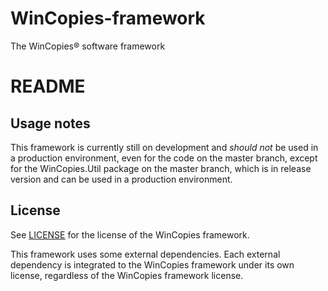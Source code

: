 WinCopies-framework
===================

The WinCopies® software framework

README
======

Usage notes
-----------

This framework is currently still on development and *should not* be used in a production environment, even for the code on the master branch, except for the WinCopies.Util package on the master branch, which is in release version and can be used in a production environment.

License
-------

See [LICENSE](https://github.com/pierresprim/WinCopies-framework/blob/master/LICENSE) for the license of the WinCopies framework.

This framework uses some external dependencies. Each external dependency is integrated to the WinCopies framework under its own license, regardless of the WinCopies framework license.
